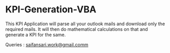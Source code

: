 # KPI-Generation-VBA


This KPI Application will parse all your outlook mails and download only the required mails.
It will then do mathematical calculations on that and generate a KPI for the same.

Queries : saifansari.work@gmail.comm
